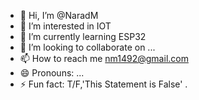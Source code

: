 - 👋 Hi, I’m @NaradM
- 👀 I’m interested in IOT
- 🌱 I’m currently learning ESP32
- 💞️ I’m looking to collaborate on ...
- 📫 How to reach me nm1492@gmail.com
- 😄 Pronouns: ...
- ⚡ Fun fact: T/F,'This Statement is False' .

<!---
NaradM/NaradM is a ✨ special ✨ repository because its `README.md` (this file) appears on your GitHub profile.
You can click the Preview link to take a look at your changes.
--->
